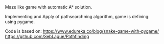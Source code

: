 Maze like game with automatic A* solution. 

Implementing and Apply of pathsearchning algorithm, game is defining using pygame. 


Code is based on: 
https://www.edureka.co/blog/snake-game-with-pygame/
https://github.com/SebLague/Pathfinding
